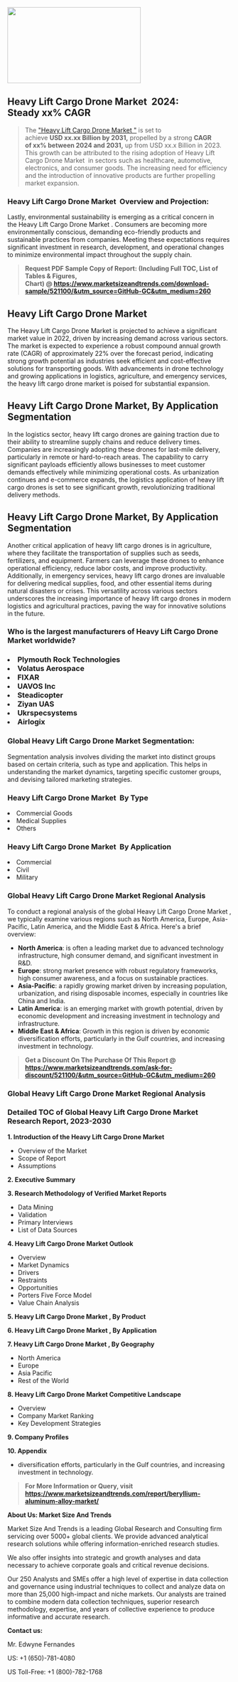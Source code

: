 <p><img class="alignnone size-medium wp-image-20088" src="https://ffe5etoiles.com/wp-content/uploads/2024/12/MST1-300x171.png" alt="" width="300" height="171" /></p><h2 id="ember46" class="ember-view reader-text-block__heading-2">Heavy Lift Cargo Drone Market &nbsp;2024: Steady&nbsp;xx% CAGR</h2><blockquote id="ember47" class="ember-view reader-text-block__blockquote">The&nbsp;<a class="app-aware-link " href="https://www.marketsizeandtrends.com/download-sample/521100/&utm_source=GitHub-GC&utm_medium=260" target="_blank" data-test-app-aware-link="">"Heavy Lift Cargo Drone Market "</a>&nbsp;is set to achieve&nbsp;<strong>USD&nbsp;xx.xx&nbsp;Billion by 2031,</strong>&nbsp;propelled by a strong&nbsp;<strong>CAGR of&nbsp;xx% between 2024 and 2031,</strong>&nbsp;up from USD xx.x Billion in 2023. This growth can be attributed to the rising adoption of&nbsp;Heavy Lift Cargo Drone Market &nbsp;in sectors such as healthcare, automotive, electronics, and consumer goods. The increasing need for efficiency and the introduction of innovative products are further propelling market expansion.</blockquote><h3 id="ember48" class="ember-view reader-text-block__heading-3">Heavy Lift Cargo Drone Market &nbsp;Overview and Projection:</h3><p id="ember49" class="ember-view reader-text-block__paragraph">Lastly, environmental sustainability is emerging as a critical concern in the&nbsp;Heavy Lift Cargo Drone Market . Consumers are becoming more environmentally conscious, demanding eco-friendly products and sustainable practices from companies. Meeting these expectations requires significant investment in research, development, and operational changes to minimize environmental impact throughout the supply chain.</p><blockquote id="ember50" class="ember-view reader-text-block__blockquote"><strong>Request PDF Sample Copy of Report: (Including Full TOC, List of Tables &amp; Figures, Chart)&nbsp;@&nbsp;<strong><a href="https://www.marketsizeandtrends.com/download-sample/521100/&utm_source=GitHub-GC&utm_medium=260" target="_blank">https://www.marketsizeandtrends.com/download-sample/521100/&utm_source=GitHub-GC&utm_medium=260</a></strong></strong></blockquote><h3 class=""> <h2>Heavy Lift Cargo Drone Market</h2><p>The Heavy Lift Cargo Drone Market is projected to achieve a significant market value in 2022, driven by increasing demand across various sectors. The market is expected to experience a robust compound annual growth rate (CAGR) of approximately 22% over the forecast period, indicating strong growth potential as industries seek efficient and cost-effective solutions for transporting goods. With advancements in drone technology and growing applications in logistics, agriculture, and emergency services, the heavy lift cargo drone market is poised for substantial expansion.</p><h2>Heavy Lift Cargo Drone Market, By Application Segmentation</h2><p>In the logistics sector, heavy lift cargo drones are gaining traction due to their ability to streamline supply chains and reduce delivery times. Companies are increasingly adopting these drones for last-mile delivery, particularly in remote or hard-to-reach areas. The capability to carry significant payloads efficiently allows businesses to meet customer demands effectively while minimizing operational costs. As urbanization continues and e-commerce expands, the logistics application of heavy lift cargo drones is set to see significant growth, revolutionizing traditional delivery methods.</p><h2>Heavy Lift Cargo Drone Market, By Application Segmentation</h2><p>Another critical application of heavy lift cargo drones is in agriculture, where they facilitate the transportation of supplies such as seeds, fertilizers, and equipment. Farmers can leverage these drones to enhance operational efficiency, reduce labor costs, and improve productivity. Additionally, in emergency services, heavy lift cargo drones are invaluable for delivering medical supplies, food, and other essential items during natural disasters or crises. This versatility across various sectors underscores the increasing importance of heavy lift cargo drones in modern logistics and agricultural practices, paving the way for innovative solutions in the future.</p></h3><h3 id="" class="">Who is the largest manufacturers of&nbsp;Heavy Lift Cargo Drone Market worldwide?</h3><h3 class=""></Li><Li>Plymouth Rock Technologies</Li><Li> Volatus Aerospace</Li><Li> FIXAR</Li><Li> UAVOS Inc</Li><Li> Steadicopter</Li><Li> Ziyan UAS</Li><Li> Ukrspecsystems</Li><Li> Airlogix</h3><h3 id="ember53" class="ember-view reader-text-block__heading-3">Global&nbsp;Heavy Lift Cargo Drone Market Segmentation:</h3><p id="ember54" class="ember-view reader-text-block__paragraph">Segmentation analysis involves dividing the market into distinct groups based on certain criteria, such as type and application. This helps in understanding the market dynamics, targeting specific customer groups, and devising tailored marketing strategies.</p><h3 id="" class="">Heavy Lift Cargo Drone Market &nbsp;By Type</h3><p></Li><Li>Commercial Goods</Li><Li> Medical Supplies</Li><Li> Others</p><h3 id="" class="">Heavy Lift Cargo Drone Market &nbsp;By Application</h3><p class=""></Li><Li>Commercial</Li><Li> Civil</Li><Li> Military</p><h3 id="ember62" class="ember-view reader-text-block__heading-3">Global Heavy Lift Cargo Drone Market Regional Analysis</h3><p id="ember63" class="ember-view reader-text-block__paragraph">To conduct a regional analysis of the global Heavy Lift Cargo Drone Market , we typically examine various regions such as North America, Europe, Asia-Pacific, Latin America, and the Middle East &amp; Africa. Here's a brief overview:</p><ul><li><strong>North America</strong>: is often a leading market due to advanced technology infrastructure, high consumer demand, and significant investment in R&amp;D.</li><li><strong>Europe</strong>: strong market presence with robust regulatory frameworks, high consumer awareness, and a focus on sustainable practices.</li><li><strong>Asia-Pacific</strong>: a rapidly growing market driven by increasing population, urbanization, and rising disposable incomes, especially in countries like China and India.</li><li><strong>Latin America</strong>: is an emerging market with growth potential, driven by economic development and increasing investment in technology and infrastructure.</li><li><strong>Middle East &amp; Africa</strong>: Growth in this region is driven by economic diversification efforts, particularly in the Gulf countries, and increasing investment in technology.</li></ul><blockquote id="ember61" class="ember-view reader-text-block__blockquote"><strong>Get a Discount On The Purchase Of This Report @ <strong><a href="https://html-cleaner.com/" target="">https://www.marketsizeandtrends.com/ask-for-discount/521100/&utm_source=GitHub-GC&utm_medium=260</a></strong></strong></blockquote><h3 id="ember62" class="ember-view reader-text-block__heading-3">Global Heavy Lift Cargo Drone Market Regional Analysis</h3><h3 id="" class="">Detailed TOC of Global Heavy Lift Cargo Drone Market Research Report, 2023-2030</h3><p id="" class=""><strong>1. Introduction of the Heavy Lift Cargo Drone Market </strong></p><ul><li>Overview of the Market</li><li>Scope of Report</li><li>Assumptions</li></ul><p id="" class=""><strong>2. Executive Summary</strong></p><p id="" class=""><strong>3. Research Methodology of Verified Market Reports</strong></p><ul><li>Data Mining</li><li>Validation</li><li>Primary Interviews</li><li>List of Data Sources</li></ul><p id="" class=""><strong>4. Heavy Lift Cargo Drone Market Outlook</strong></p><ul><li>Overview</li><li>Market Dynamics</li><li>Drivers</li><li>Restraints</li><li>Opportunities</li><li>Porters Five Force Model</li><li>Value Chain Analysis</li></ul><p id="" class=""><strong>5. Heavy Lift Cargo Drone Market , By Product</strong></p><p id="" class=""><strong>6. Heavy Lift Cargo Drone Market , By Application</strong></p><p id="" class=""><strong>7. Heavy Lift Cargo Drone Market , By Geography</strong></p><ul><li>North America</li><li>Europe</li><li>Asia Pacific</li><li>Rest of the World</li></ul><p id="" class=""><strong>8. Heavy Lift Cargo Drone Market Competitive Landscape</strong></p><ul><li>Overview</li><li>Company Market Ranking</li><li>Key Development Strategies</li></ul><p id="" class=""><strong>9. Company Profiles</strong></p><p id="" class=""><strong>10. Appendix</strong></p><ul><li>diversification efforts, particularly in the Gulf countries, and increasing investment in technology.</li></ul><blockquote id="ember65" class="ember-view reader-text-block__blockquote"><strong>For More Information or Query, visit <strong><strong><a href="https://html-cleaner.com/" target="">https://www.marketsizeandtrends.com/report/beryllium-aluminum-alloy-market/</a></strong></strong></strong></blockquote><p id="" class=""><strong>About Us: Market Size And Trends</strong></p><p id="" class="">Market Size And Trends is a leading Global Research and Consulting firm servicing over 5000+ global clients. We provide advanced analytical research solutions while offering information-enriched research studies.</p><p id="" class="">We also offer insights into strategic and growth analyses and data necessary to achieve corporate goals and critical revenue decisions.</p><p id="" class="">Our 250 Analysts and SMEs offer a high level of expertise in data collection and governance using industrial techniques to collect and analyze data on more than 25,000 high-impact and niche markets. Our analysts are trained to combine modern data collection techniques, superior research methodology, expertise, and years of collective experience to produce informative and accurate research.</p><p id="" class=""><strong>Contact us:</strong></p><p id="" class="">Mr. Edwyne Fernandes</p><p id="" class="">US: +1 (650)-781-4080</p><p id="" class="">US Toll-Free: +1 (800)-782-1768</p>
